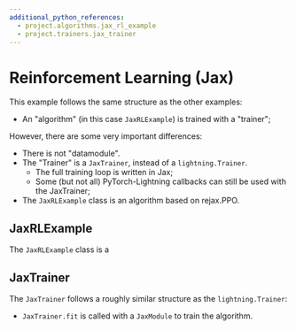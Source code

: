 ```yaml
---
additional_python_references:
  - project.algorithms.jax_rl_example
  - project.trainers.jax_trainer
---
```



# Reinforcement Learning (Jax)

This example follows the same structure as the other examples:
- An "algorithm" (in this case `JaxRLExample`) is trained with a "trainer";


However, there are some very important differences:
- There is not "datamodule".
- The "Trainer" is a `JaxTrainer`, instead of a `lightning.Trainer`.
  - The full training loop is written in Jax;
  - Some (but not all) PyTorch-Lightning callbacks can still be used with the JaxTrainer;
- The `JaxRLExample` class is an algorithm based on rejax.PPO.


## JaxRLExample

The `JaxRLExample` class is a

## JaxTrainer

The `JaxTrainer` follows a roughly similar structure as the `lightning.Trainer`:
- `JaxTrainer.fit` is called with a `JaxModule` to train the algorithm.
